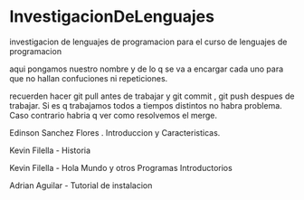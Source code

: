 InvestigacionDeLenguajes
========================

investigacion de lenguajes de programacion para el curso de lenguajes de programacion


aqui pongamos nuestro nombre y de lo q se va a encargar cada uno para que no hallan confuciones
ni repeticiones.


recuerden hacer git pull antes de trabajar y git commit , git push despues de trabajar.
Si es q trabajamos todos a tiempos distintos no habra problema. Caso contrario habria q ver como 
resolvemos el merge.

Edinson Sanchez Flores . Introduccion y  Caracteristicas.

Kevin Filella - Historia

Kevin Filella - Hola Mundo y otros Programas Introductorios

Adrian Aguilar - Tutorial de instalacion 
